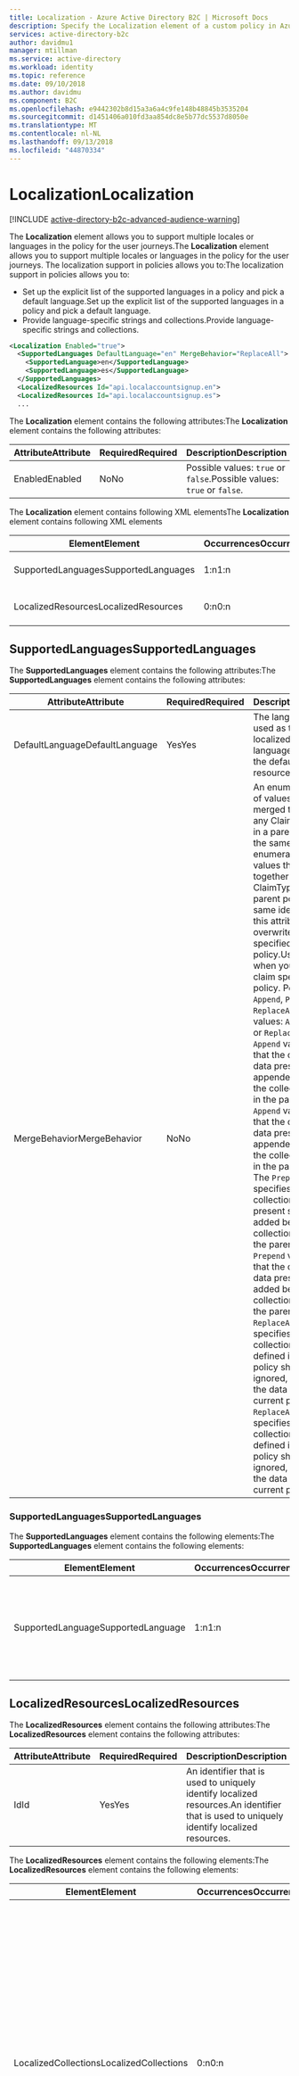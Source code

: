 ```yaml
---
title: Localization - Azure Active Directory B2C | Microsoft Docs
description: Specify the Localization element of a custom policy in Azure Active Directory B2C.
services: active-directory-b2c
author: davidmu1
manager: mtillman
ms.service: active-directory
ms.workload: identity
ms.topic: reference
ms.date: 09/10/2018
ms.author: davidmu
ms.component: B2C
ms.openlocfilehash: e9442302b8d15a3a6a4c9fe148b48845b3535204
ms.sourcegitcommit: d1451406a010fd3aa854dc8e5b77dc5537d8050e
ms.translationtype: MT
ms.contentlocale: nl-NL
ms.lasthandoff: 09/13/2018
ms.locfileid: "44870334"
---
```

# <a name="localization"></a><span data-ttu-id="d968f-103">Localization</span><span class="sxs-lookup"><span data-stu-id="d968f-103">Localization</span></span>

[!INCLUDE [active-directory-b2c-advanced-audience-warning](../../includes/active-directory-b2c-advanced-audience-warning.md)]

<span data-ttu-id="d968f-104">The **Localization** element allows you to support multiple locales or languages in the policy for the user journeys.</span><span class="sxs-lookup"><span data-stu-id="d968f-104">The **Localization** element allows you to support multiple locales or languages in the policy for the user journeys.</span></span> <span data-ttu-id="d968f-105">The localization support in policies allows you to:</span><span class="sxs-lookup"><span data-stu-id="d968f-105">The localization support in policies allows you to:</span></span>

- <span data-ttu-id="d968f-106">Set up the explicit list of the supported languages in a policy and pick a default language.</span><span class="sxs-lookup"><span data-stu-id="d968f-106">Set up the explicit list of the supported languages in a policy and pick a default language.</span></span>
- <span data-ttu-id="d968f-107">Provide language-specific strings and collections.</span><span class="sxs-lookup"><span data-stu-id="d968f-107">Provide language-specific strings and collections.</span></span>

```XML
<Localization Enabled="true">
  <SupportedLanguages DefaultLanguage="en" MergeBehavior="ReplaceAll">
    <SupportedLanguage>en</SupportedLanguage>
    <SupportedLanguage>es</SupportedLanguage>
  </SupportedLanguages>
  <LocalizedResources Id="api.localaccountsignup.en">
  <LocalizedResources Id="api.localaccountsignup.es">
  ...
```

<span data-ttu-id="d968f-108">The **Localization** element contains the following attributes:</span><span class="sxs-lookup"><span data-stu-id="d968f-108">The **Localization** element contains the following attributes:</span></span>

| <span data-ttu-id="d968f-109">Attribute</span><span class="sxs-lookup"><span data-stu-id="d968f-109">Attribute</span></span> | <span data-ttu-id="d968f-110">Required</span><span class="sxs-lookup"><span data-stu-id="d968f-110">Required</span></span> | <span data-ttu-id="d968f-111">Description</span><span class="sxs-lookup"><span data-stu-id="d968f-111">Description</span></span> |
| --------- | -------- | ----------- |
| <span data-ttu-id="d968f-112">Enabled</span><span class="sxs-lookup"><span data-stu-id="d968f-112">Enabled</span></span> | <span data-ttu-id="d968f-113">No</span><span class="sxs-lookup"><span data-stu-id="d968f-113">No</span></span> | <span data-ttu-id="d968f-114">Possible values: `true` or `false`.</span><span class="sxs-lookup"><span data-stu-id="d968f-114">Possible values: `true` or `false`.</span></span> |

<span data-ttu-id="d968f-115">The **Localization** element contains following XML elements</span><span class="sxs-lookup"><span data-stu-id="d968f-115">The **Localization** element contains following XML elements</span></span>

| <span data-ttu-id="d968f-116">Element</span><span class="sxs-lookup"><span data-stu-id="d968f-116">Element</span></span> | <span data-ttu-id="d968f-117">Occurrences</span><span class="sxs-lookup"><span data-stu-id="d968f-117">Occurrences</span></span> | <span data-ttu-id="d968f-118">Description</span><span class="sxs-lookup"><span data-stu-id="d968f-118">Description</span></span> |
| ------- | ----------- | ----------- |
| <span data-ttu-id="d968f-119">SupportedLanguages</span><span class="sxs-lookup"><span data-stu-id="d968f-119">SupportedLanguages</span></span> | <span data-ttu-id="d968f-120">1:n</span><span class="sxs-lookup"><span data-stu-id="d968f-120">1:n</span></span> | <span data-ttu-id="d968f-121">List of supported languages.</span><span class="sxs-lookup"><span data-stu-id="d968f-121">List of supported languages.</span></span> | 
| <span data-ttu-id="d968f-122">LocalizedResources</span><span class="sxs-lookup"><span data-stu-id="d968f-122">LocalizedResources</span></span> | <span data-ttu-id="d968f-123">0:n</span><span class="sxs-lookup"><span data-stu-id="d968f-123">0:n</span></span> | <span data-ttu-id="d968f-124">List of localized resources.</span><span class="sxs-lookup"><span data-stu-id="d968f-124">List of localized resources.</span></span> |

## <a name="supportedlanguages"></a><span data-ttu-id="d968f-125">SupportedLanguages</span><span class="sxs-lookup"><span data-stu-id="d968f-125">SupportedLanguages</span></span>

<span data-ttu-id="d968f-126">The **SupportedLanguages** element contains the following attributes:</span><span class="sxs-lookup"><span data-stu-id="d968f-126">The **SupportedLanguages** element contains the following attributes:</span></span>

| <span data-ttu-id="d968f-127">Attribute</span><span class="sxs-lookup"><span data-stu-id="d968f-127">Attribute</span></span> | <span data-ttu-id="d968f-128">Required</span><span class="sxs-lookup"><span data-stu-id="d968f-128">Required</span></span> | <span data-ttu-id="d968f-129">Description</span><span class="sxs-lookup"><span data-stu-id="d968f-129">Description</span></span> |
| --------- | -------- | ----------- |
| <span data-ttu-id="d968f-130">DefaultLanguage</span><span class="sxs-lookup"><span data-stu-id="d968f-130">DefaultLanguage</span></span> | <span data-ttu-id="d968f-131">Yes</span><span class="sxs-lookup"><span data-stu-id="d968f-131">Yes</span></span> | <span data-ttu-id="d968f-132">The language to be used as the default for localized resources.</span><span class="sxs-lookup"><span data-stu-id="d968f-132">The language to be used as the default for localized resources.</span></span> |
| <span data-ttu-id="d968f-133">MergeBehavior</span><span class="sxs-lookup"><span data-stu-id="d968f-133">MergeBehavior</span></span> | <span data-ttu-id="d968f-134">No</span><span class="sxs-lookup"><span data-stu-id="d968f-134">No</span></span> | <span data-ttu-id="d968f-135">An enumeration values of values that are merged together with any ClaimType present in a parent policy with the same identifier.</span><span class="sxs-lookup"><span data-stu-id="d968f-135">An enumeration values of values that are merged together with any ClaimType present in a parent policy with the same identifier.</span></span> <span data-ttu-id="d968f-136">Use this attribute when you overwrite a claim specified in base policy.</span><span class="sxs-lookup"><span data-stu-id="d968f-136">Use this attribute when you overwrite a claim specified in base policy.</span></span> <span data-ttu-id="d968f-137">Possible values: `Append`, `Prepend`, or `ReplaceAll`.</span><span class="sxs-lookup"><span data-stu-id="d968f-137">Possible values: `Append`, `Prepend`, or `ReplaceAll`.</span></span> <span data-ttu-id="d968f-138">The `Append` value specifies that the collection of data present should be appended to the end of the collection specified in the parent policy.</span><span class="sxs-lookup"><span data-stu-id="d968f-138">The `Append` value specifies that the collection of data present should be appended to the end of the collection specified in the parent policy.</span></span> <span data-ttu-id="d968f-139">The `Prepend` value specifies that the collection of data present should be added before the collection specified in the parent policy.</span><span class="sxs-lookup"><span data-stu-id="d968f-139">The `Prepend` value specifies that the collection of data present should be added before the collection specified in the parent policy.</span></span> <span data-ttu-id="d968f-140">The `ReplaceAll` value specifies that the collection of data defined in the parent policy should be ignored, using instead the data defined in the current policy.</span><span class="sxs-lookup"><span data-stu-id="d968f-140">The `ReplaceAll` value specifies that the collection of data defined in the parent policy should be ignored, using instead the data defined in the current policy.</span></span> |

### <a name="supportedlanguages"></a><span data-ttu-id="d968f-141">SupportedLanguages</span><span class="sxs-lookup"><span data-stu-id="d968f-141">SupportedLanguages</span></span>

<span data-ttu-id="d968f-142">The **SupportedLanguages** element contains the following elements:</span><span class="sxs-lookup"><span data-stu-id="d968f-142">The **SupportedLanguages** element contains the following elements:</span></span>

| <span data-ttu-id="d968f-143">Element</span><span class="sxs-lookup"><span data-stu-id="d968f-143">Element</span></span> | <span data-ttu-id="d968f-144">Occurrences</span><span class="sxs-lookup"><span data-stu-id="d968f-144">Occurrences</span></span> | <span data-ttu-id="d968f-145">Description</span><span class="sxs-lookup"><span data-stu-id="d968f-145">Description</span></span> |
| ------- | ----------- | ----------- |
| <span data-ttu-id="d968f-146">SupportedLanguage</span><span class="sxs-lookup"><span data-stu-id="d968f-146">SupportedLanguage</span></span> | <span data-ttu-id="d968f-147">1:n</span><span class="sxs-lookup"><span data-stu-id="d968f-147">1:n</span></span> | <span data-ttu-id="d968f-148">Displays content that conforms to a language tag per RFC 5646 - Tags for Identifying Languages.</span><span class="sxs-lookup"><span data-stu-id="d968f-148">Displays content that conforms to a language tag per RFC 5646 - Tags for Identifying Languages.</span></span> | 

## <a name="localizedresources"></a><span data-ttu-id="d968f-149">LocalizedResources</span><span class="sxs-lookup"><span data-stu-id="d968f-149">LocalizedResources</span></span>

<span data-ttu-id="d968f-150">The **LocalizedResources** element contains the following attributes:</span><span class="sxs-lookup"><span data-stu-id="d968f-150">The **LocalizedResources** element contains the following attributes:</span></span>

| <span data-ttu-id="d968f-151">Attribute</span><span class="sxs-lookup"><span data-stu-id="d968f-151">Attribute</span></span> | <span data-ttu-id="d968f-152">Required</span><span class="sxs-lookup"><span data-stu-id="d968f-152">Required</span></span> | <span data-ttu-id="d968f-153">Description</span><span class="sxs-lookup"><span data-stu-id="d968f-153">Description</span></span> |
| --------- | -------- | ----------- |
| <span data-ttu-id="d968f-154">Id</span><span class="sxs-lookup"><span data-stu-id="d968f-154">Id</span></span> | <span data-ttu-id="d968f-155">Yes</span><span class="sxs-lookup"><span data-stu-id="d968f-155">Yes</span></span> | <span data-ttu-id="d968f-156">An identifier that is used to uniquely identify localized resources.</span><span class="sxs-lookup"><span data-stu-id="d968f-156">An identifier that is used to uniquely identify localized resources.</span></span> |

<span data-ttu-id="d968f-157">The **LocalizedResources** element contains the following elements:</span><span class="sxs-lookup"><span data-stu-id="d968f-157">The **LocalizedResources** element contains the following elements:</span></span>

| <span data-ttu-id="d968f-158">Element</span><span class="sxs-lookup"><span data-stu-id="d968f-158">Element</span></span> | <span data-ttu-id="d968f-159">Occurrences</span><span class="sxs-lookup"><span data-stu-id="d968f-159">Occurrences</span></span> | <span data-ttu-id="d968f-160">Description</span><span class="sxs-lookup"><span data-stu-id="d968f-160">Description</span></span> |
| ------- | ----------- | ----------- |
| <span data-ttu-id="d968f-161">LocalizedCollections</span><span class="sxs-lookup"><span data-stu-id="d968f-161">LocalizedCollections</span></span> | <span data-ttu-id="d968f-162">0:n</span><span class="sxs-lookup"><span data-stu-id="d968f-162">0:n</span></span> | <span data-ttu-id="d968f-163">Defines entire collections in various cultures.</span><span class="sxs-lookup"><span data-stu-id="d968f-163">Defines entire collections in various cultures.</span></span> <span data-ttu-id="d968f-164">A collection can have different number of items and different strings for various cultures.</span><span class="sxs-lookup"><span data-stu-id="d968f-164">A collection can have different number of items and different strings for various cultures.</span></span> <span data-ttu-id="d968f-165">Examples of collections include the enumerations that appear in claim types.</span><span class="sxs-lookup"><span data-stu-id="d968f-165">Examples of collections include the enumerations that appear in claim types.</span></span> <span data-ttu-id="d968f-166">For example, a country/region list is shown to the user in a drop-down list.</span><span class="sxs-lookup"><span data-stu-id="d968f-166">For example, a country/region list is shown to the user in a drop-down list.</span></span> |
| <span data-ttu-id="d968f-167">LocalizedStrings</span><span class="sxs-lookup"><span data-stu-id="d968f-167">LocalizedStrings</span></span> | <span data-ttu-id="d968f-168">0:n</span><span class="sxs-lookup"><span data-stu-id="d968f-168">0:n</span></span> | <span data-ttu-id="d968f-169">Defines all of the strings, except those strings that appear in collections, in various cultures.</span><span class="sxs-lookup"><span data-stu-id="d968f-169">Defines all of the strings, except those strings that appear in collections, in various cultures.</span></span> |

### <a name="localizedcollections"></a><span data-ttu-id="d968f-170">LocalizedCollections</span><span class="sxs-lookup"><span data-stu-id="d968f-170">LocalizedCollections</span></span>

<span data-ttu-id="d968f-171">The **LocalizedCollections** element contains the following elements:</span><span class="sxs-lookup"><span data-stu-id="d968f-171">The **LocalizedCollections** element contains the following elements:</span></span>

| <span data-ttu-id="d968f-172">Element</span><span class="sxs-lookup"><span data-stu-id="d968f-172">Element</span></span> | <span data-ttu-id="d968f-173">Occurrences</span><span class="sxs-lookup"><span data-stu-id="d968f-173">Occurrences</span></span> | <span data-ttu-id="d968f-174">Description</span><span class="sxs-lookup"><span data-stu-id="d968f-174">Description</span></span> |
| ------- | ----------- | ----------- |
| <span data-ttu-id="d968f-175">LocalizedCollection</span><span class="sxs-lookup"><span data-stu-id="d968f-175">LocalizedCollection</span></span> | <span data-ttu-id="d968f-176">1:n</span><span class="sxs-lookup"><span data-stu-id="d968f-176">1:n</span></span> | <span data-ttu-id="d968f-177">List of supported languages.</span><span class="sxs-lookup"><span data-stu-id="d968f-177">List of supported languages.</span></span> |

#### <a name="localizedcollection"></a><span data-ttu-id="d968f-178">LocalizedCollection</span><span class="sxs-lookup"><span data-stu-id="d968f-178">LocalizedCollection</span></span>

<span data-ttu-id="d968f-179">The **LocalizedCollection** element contains the following attributes:</span><span class="sxs-lookup"><span data-stu-id="d968f-179">The **LocalizedCollection** element contains the following attributes:</span></span>

| <span data-ttu-id="d968f-180">Attribute</span><span class="sxs-lookup"><span data-stu-id="d968f-180">Attribute</span></span> | <span data-ttu-id="d968f-181">Required</span><span class="sxs-lookup"><span data-stu-id="d968f-181">Required</span></span> | <span data-ttu-id="d968f-182">Description</span><span class="sxs-lookup"><span data-stu-id="d968f-182">Description</span></span> |
| --------- | -------- | ----------- |
| <span data-ttu-id="d968f-183">ElementType</span><span class="sxs-lookup"><span data-stu-id="d968f-183">ElementType</span></span> | <span data-ttu-id="d968f-184">Yes</span><span class="sxs-lookup"><span data-stu-id="d968f-184">Yes</span></span> | <span data-ttu-id="d968f-185">References a ClaimType element or a user interface element in the policy file.</span><span class="sxs-lookup"><span data-stu-id="d968f-185">References a ClaimType element or a user interface element in the policy file.</span></span> |
| <span data-ttu-id="d968f-186">ElementId</span><span class="sxs-lookup"><span data-stu-id="d968f-186">ElementId</span></span> | <span data-ttu-id="d968f-187">Yes</span><span class="sxs-lookup"><span data-stu-id="d968f-187">Yes</span></span> | <span data-ttu-id="d968f-188">A string that contains a reference to a claim type already defined in the ClaimsSchema section that is used if **ElementType** is set to a ClaimType.</span><span class="sxs-lookup"><span data-stu-id="d968f-188">A string that contains a reference to a claim type already defined in the ClaimsSchema section that is used if **ElementType** is set to a ClaimType.</span></span> |
| <span data-ttu-id="d968f-189">TargetCollection</span><span class="sxs-lookup"><span data-stu-id="d968f-189">TargetCollection</span></span> | <span data-ttu-id="d968f-190">Yes</span><span class="sxs-lookup"><span data-stu-id="d968f-190">Yes</span></span> | <span data-ttu-id="d968f-191">The target collection.</span><span class="sxs-lookup"><span data-stu-id="d968f-191">The target collection.</span></span> |

<span data-ttu-id="d968f-192">The **LocalizedCollection** element contains the following elements:</span><span class="sxs-lookup"><span data-stu-id="d968f-192">The **LocalizedCollection** element contains the following elements:</span></span>

| <span data-ttu-id="d968f-193">Element</span><span class="sxs-lookup"><span data-stu-id="d968f-193">Element</span></span> | <span data-ttu-id="d968f-194">Occurrences</span><span class="sxs-lookup"><span data-stu-id="d968f-194">Occurrences</span></span> | <span data-ttu-id="d968f-195">Description</span><span class="sxs-lookup"><span data-stu-id="d968f-195">Description</span></span> |
| ------- | ----------- | ----------- |
| <span data-ttu-id="d968f-196">Item</span><span class="sxs-lookup"><span data-stu-id="d968f-196">Item</span></span> | <span data-ttu-id="d968f-197">0:n</span><span class="sxs-lookup"><span data-stu-id="d968f-197">0:n</span></span> | <span data-ttu-id="d968f-198">Defines an available option for the user to select for a claim in the user interface, such as a value in a dropdown.</span><span class="sxs-lookup"><span data-stu-id="d968f-198">Defines an available option for the user to select for a claim in the user interface, such as a value in a dropdown.</span></span> |

<span data-ttu-id="d968f-199">The **Item** element contains the following attributes:</span><span class="sxs-lookup"><span data-stu-id="d968f-199">The **Item** element contains the following attributes:</span></span>

| <span data-ttu-id="d968f-200">Attribute</span><span class="sxs-lookup"><span data-stu-id="d968f-200">Attribute</span></span> | <span data-ttu-id="d968f-201">Required</span><span class="sxs-lookup"><span data-stu-id="d968f-201">Required</span></span> | <span data-ttu-id="d968f-202">Description</span><span class="sxs-lookup"><span data-stu-id="d968f-202">Description</span></span> |
| --------- | -------- | ----------- |
| <span data-ttu-id="d968f-203">Text</span><span class="sxs-lookup"><span data-stu-id="d968f-203">Text</span></span> | <span data-ttu-id="d968f-204">Yes</span><span class="sxs-lookup"><span data-stu-id="d968f-204">Yes</span></span> | <span data-ttu-id="d968f-205">The user-friendly display string that should be shown to the user in the user interface for this option.</span><span class="sxs-lookup"><span data-stu-id="d968f-205">The user-friendly display string that should be shown to the user in the user interface for this option.</span></span> |
| <span data-ttu-id="d968f-206">Value</span><span class="sxs-lookup"><span data-stu-id="d968f-206">Value</span></span> | <span data-ttu-id="d968f-207">Yes</span><span class="sxs-lookup"><span data-stu-id="d968f-207">Yes</span></span> | <span data-ttu-id="d968f-208">The string claim value associated with selecting this option.</span><span class="sxs-lookup"><span data-stu-id="d968f-208">The string claim value associated with selecting this option.</span></span> |

<span data-ttu-id="d968f-209">The following example shows the use of the **LocalizedCollections** element.</span><span class="sxs-lookup"><span data-stu-id="d968f-209">The following example shows the use of the **LocalizedCollections** element.</span></span> <span data-ttu-id="d968f-210">It contains two **LocalizedCollection** elements, one for English and another one for Spanish.</span><span class="sxs-lookup"><span data-stu-id="d968f-210">It contains two **LocalizedCollection** elements, one for English and another one for Spanish.</span></span> <span data-ttu-id="d968f-211">Both set the **Restriction** collection of the claim `Gender` with a list of items for English and Spanish.</span><span class="sxs-lookup"><span data-stu-id="d968f-211">Both set the **Restriction** collection of the claim `Gender` with a list of items for English and Spanish.</span></span>

```XML
<LocalizedResources Id="api.selfasserted.en">
 <LocalizedCollections>
   <LocalizedCollection ElementType="ClaimType" ElementId="Gender" TargetCollection="Restriction">
      <Item Text="Female" Value="F" />
      <Item Text="Male" Value="M" />
    </LocalizedCollection>
</LocalizedCollections>

<LocalizedResources Id="api.selfasserted.es">
 <LocalizedCollections>
   <LocalizedCollection ElementType="ClaimType" ElementId="Gender" TargetCollection="Restriction">
      <Item Text="Femenino" Value="F" />
      <Item Text="Masculino" Value="M" />
    </LocalizedCollection>
</LocalizedCollections>

```

### <a name="localizedstrings"></a><span data-ttu-id="d968f-212">LocalizedStrings</span><span class="sxs-lookup"><span data-stu-id="d968f-212">LocalizedStrings</span></span>

<span data-ttu-id="d968f-213">The **LocalizedStrings** element contains the following elements:</span><span class="sxs-lookup"><span data-stu-id="d968f-213">The **LocalizedStrings** element contains the following elements:</span></span>

| <span data-ttu-id="d968f-214">Element</span><span class="sxs-lookup"><span data-stu-id="d968f-214">Element</span></span> | <span data-ttu-id="d968f-215">Occurrences</span><span class="sxs-lookup"><span data-stu-id="d968f-215">Occurrences</span></span> | <span data-ttu-id="d968f-216">Description</span><span class="sxs-lookup"><span data-stu-id="d968f-216">Description</span></span> |
| ------- | ----------- | ----------- |
| <span data-ttu-id="d968f-217">LocalizedString</span><span class="sxs-lookup"><span data-stu-id="d968f-217">LocalizedString</span></span> | <span data-ttu-id="d968f-218">1:n</span><span class="sxs-lookup"><span data-stu-id="d968f-218">1:n</span></span> | <span data-ttu-id="d968f-219">A localized string.</span><span class="sxs-lookup"><span data-stu-id="d968f-219">A localized string.</span></span> |

<span data-ttu-id="d968f-220">The **LocalizedString** element contains the following attributes:</span><span class="sxs-lookup"><span data-stu-id="d968f-220">The **LocalizedString** element contains the following attributes:</span></span>

| <span data-ttu-id="d968f-221">Attribute</span><span class="sxs-lookup"><span data-stu-id="d968f-221">Attribute</span></span> | <span data-ttu-id="d968f-222">Required</span><span class="sxs-lookup"><span data-stu-id="d968f-222">Required</span></span> | <span data-ttu-id="d968f-223">Description</span><span class="sxs-lookup"><span data-stu-id="d968f-223">Description</span></span> |
| --------- | -------- | ----------- |
| <span data-ttu-id="d968f-224">ElementType</span><span class="sxs-lookup"><span data-stu-id="d968f-224">ElementType</span></span> | <span data-ttu-id="d968f-225">Yes</span><span class="sxs-lookup"><span data-stu-id="d968f-225">Yes</span></span> | <span data-ttu-id="d968f-226">A reference to a claim type element or a user interface element in the policy.</span><span class="sxs-lookup"><span data-stu-id="d968f-226">A reference to a claim type element or a user interface element in the policy.</span></span> <span data-ttu-id="d968f-227">Possible values: `ClaimType`, `UxElement`, `ErrorMessage`, `Predicate`, or  .</span><span class="sxs-lookup"><span data-stu-id="d968f-227">Possible values: `ClaimType`, `UxElement`, `ErrorMessage`, `Predicate`, or  .</span></span> <span data-ttu-id="d968f-228">The `ClaimType` value is used to localize one of the claim attributes, as specified in the StringId.</span><span class="sxs-lookup"><span data-stu-id="d968f-228">The `ClaimType` value is used to localize one of the claim attributes, as specified in the StringId.</span></span> <span data-ttu-id="d968f-229">The `UxElement` value is used to localize one of the user interface elements as specified in the StringId.</span><span class="sxs-lookup"><span data-stu-id="d968f-229">The `UxElement` value is used to localize one of the user interface elements as specified in the StringId.</span></span> <span data-ttu-id="d968f-230">The `ErrorMessage` value is used to localize one of the system error messages as specified in the StringId.</span><span class="sxs-lookup"><span data-stu-id="d968f-230">The `ErrorMessage` value is used to localize one of the system error messages as specified in the StringId.</span></span> <span data-ttu-id="d968f-231">The `Predicate` value is used to localize one of the [Predicate](predicates.md) error messages, as specified in the StringId.</span><span class="sxs-lookup"><span data-stu-id="d968f-231">The `Predicate` value is used to localize one of the [Predicate](predicates.md) error messages, as specified in the StringId.</span></span> <span data-ttu-id="d968f-232">The `InputValidation` value is used to localize one of the [PredicateValidation](predicates.md) group error messages as specified in the StringId.</span><span class="sxs-lookup"><span data-stu-id="d968f-232">The `InputValidation` value is used to localize one of the [PredicateValidation](predicates.md) group error messages as specified in the StringId.</span></span> |
| <span data-ttu-id="d968f-233">ElementId</span><span class="sxs-lookup"><span data-stu-id="d968f-233">ElementId</span></span> | <span data-ttu-id="d968f-234">Yes</span><span class="sxs-lookup"><span data-stu-id="d968f-234">Yes</span></span> | <span data-ttu-id="d968f-235">If **ElementType** is set to `ClaimType`, `Predicate`, or `InputValidation`, this element contains a reference to a claim type already defined in the ClaimsSchema section.</span><span class="sxs-lookup"><span data-stu-id="d968f-235">If **ElementType** is set to `ClaimType`, `Predicate`, or `InputValidation`, this element contains a reference to a claim type already defined in the ClaimsSchema section.</span></span> | 
| <span data-ttu-id="d968f-236">StringId</span><span class="sxs-lookup"><span data-stu-id="d968f-236">StringId</span></span> | <span data-ttu-id="d968f-237">Yes</span><span class="sxs-lookup"><span data-stu-id="d968f-237">Yes</span></span> | <span data-ttu-id="d968f-238">If **ElementType** is set to `ClaimType`, this element contains a reference to an attribute of a claim type.</span><span class="sxs-lookup"><span data-stu-id="d968f-238">If **ElementType** is set to `ClaimType`, this element contains a reference to an attribute of a claim type.</span></span> <span data-ttu-id="d968f-239">Possible values: `DisplayName`, `AdminHelpText`, or `PatternHelpText`.</span><span class="sxs-lookup"><span data-stu-id="d968f-239">Possible values: `DisplayName`, `AdminHelpText`, or `PatternHelpText`.</span></span> <span data-ttu-id="d968f-240">The `DisplayName` value is used to set the claim display name.</span><span class="sxs-lookup"><span data-stu-id="d968f-240">The `DisplayName` value is used to set the claim display name.</span></span> <span data-ttu-id="d968f-241">The `AdminHelpText` value is used to set the help text name of the claim user.</span><span class="sxs-lookup"><span data-stu-id="d968f-241">The `AdminHelpText` value is used to set the help text name of the claim user.</span></span> <span data-ttu-id="d968f-242">The `PatternHelpText` value is used to set the claim pattern help text.</span><span class="sxs-lookup"><span data-stu-id="d968f-242">The `PatternHelpText` value is used to set the claim pattern help text.</span></span> <span data-ttu-id="d968f-243">If **ElementType** is set to `UxElement`, this element contains a reference to an attribute of a user interface element.</span><span class="sxs-lookup"><span data-stu-id="d968f-243">If **ElementType** is set to `UxElement`, this element contains a reference to an attribute of a user interface element.</span></span> <span data-ttu-id="d968f-244">If **ElementType** is set to `ErrorMessage`, this element specifies the identifier of an error message.</span><span class="sxs-lookup"><span data-stu-id="d968f-244">If **ElementType** is set to `ErrorMessage`, this element specifies the identifier of an error message.</span></span> <span data-ttu-id="d968f-245">See [Localization string IDs](localization-string-ids.md) for a complete list of the `UxElement` identifiers.</span><span class="sxs-lookup"><span data-stu-id="d968f-245">See [Localization string IDs](localization-string-ids.md) for a complete list of the `UxElement` identifiers.</span></span>|


<span data-ttu-id="d968f-246">The following example shows a localized sign-up page.</span><span class="sxs-lookup"><span data-stu-id="d968f-246">The following example shows a localized sign-up page.</span></span> <span data-ttu-id="d968f-247">The first three **LocalizedString** values set the claim attribute.</span><span class="sxs-lookup"><span data-stu-id="d968f-247">The first three **LocalizedString** values set the claim attribute.</span></span> <span data-ttu-id="d968f-248">The third changes the value of the continue button.</span><span class="sxs-lookup"><span data-stu-id="d968f-248">The third changes the value of the continue button.</span></span> <span data-ttu-id="d968f-249">The last one changes the error message.</span><span class="sxs-lookup"><span data-stu-id="d968f-249">The last one changes the error message.</span></span>

```XML
<LocalizedResources Id="api.selfasserted.en">
  <LocalizedStrings>
    <LocalizedString ElementType="ClaimType" ElementId="email" StringId="DisplayName">Email</LocalizedString>
    <LocalizedString ElementType="ClaimType" ElementId="email" StringId="UserHelpText">Please enter your email</LocalizedString>
    <LocalizedString ElementType="ClaimType" ElementId="email" StringId="PatternHelpText">Please enter a valid email address</LocalizedString>
    <LocalizedString ElementType="UxElement" StringId="button_continue">Create new account</LocalizedString>
   <LocalizedString ElementType="ErrorMessage" StringId="UserMessageIfClaimsPrincipalAlreadyExists">The account you are trying to create already exists, please sign-in.</LocalizedString>
  </LocalizedStrings>
</LocalizedResources>
```

<span data-ttu-id="d968f-250">The following example shows a localized the **UserHelpText** of **Predicate** with Id `IsLengthBetween8And64`.</span><span class="sxs-lookup"><span data-stu-id="d968f-250">The following example shows a localized the **UserHelpText** of **Predicate** with Id `IsLengthBetween8And64`.</span></span> <span data-ttu-id="d968f-251">And a localized **UserHelpText** of **PredicateGroup** with Id `CharacterClasses` of **PredicateValidation** with Id `StrongPassword`.</span><span class="sxs-lookup"><span data-stu-id="d968f-251">And a localized **UserHelpText** of **PredicateGroup** with Id `CharacterClasses` of **PredicateValidation** with Id `StrongPassword`.</span></span>

```XML
<PredicateValidation Id="StrongPassword">
  <PredicateGroups>
    ...
    <PredicateGroup Id="CharacterClasses">
    ...
    </PredicateGroup>
  </PredicateGroups>
</PredicateValidation>

...

<Predicate Id="IsLengthBetween8And64" Method="IsLengthRange">
  ...
</Predicate>
...


<LocalizedString ElementType="InputValidation" ElementId="StrongPassword" StringId="CharacterClasses">The password must have at least 3 of the following:</LocalizedString>

<LocalizedString ElementType="Predicate" ElementId="IsLengthBetween8And64" StringId="HelpText">The password must be between 8 and 64 characters.</LocalizedString>              
```

## <a name="set-up-localization"></a><span data-ttu-id="d968f-252">Set up localization</span><span class="sxs-lookup"><span data-stu-id="d968f-252">Set up localization</span></span>

<span data-ttu-id="d968f-253">This article shows you how to support multiple locales or languages in the policy for user journeys.</span><span class="sxs-lookup"><span data-stu-id="d968f-253">This article shows you how to support multiple locales or languages in the policy for user journeys.</span></span> <span data-ttu-id="d968f-254">Localization requires three steps: set-up the explicit list of the supported languages, provide language-specific strings and collections, and edit the ContentDefinition for the page.</span><span class="sxs-lookup"><span data-stu-id="d968f-254">Localization requires three steps: set-up the explicit list of the supported languages, provide language-specific strings and collections, and edit the ContentDefinition for the page.</span></span>

### <a name="set-up-the-explicit-list-of-supported-languages"></a><span data-ttu-id="d968f-255">Set up the explicit list of supported languages</span><span class="sxs-lookup"><span data-stu-id="d968f-255">Set up the explicit list of supported languages</span></span>

<span data-ttu-id="d968f-256">Under the **BuildingBlocks** element, add the **Localization** element with the list of supported languages.</span><span class="sxs-lookup"><span data-stu-id="d968f-256">Under the **BuildingBlocks** element, add the **Localization** element with the list of supported languages.</span></span> <span data-ttu-id="d968f-257">The following example shows how to define the localization support for both English (default) and Spanish:</span><span class="sxs-lookup"><span data-stu-id="d968f-257">The following example shows how to define the localization support for both English (default) and Spanish:</span></span>

```XML
<Localization Enabled="true">
  <SupportedLanguages DefaultLanguage="en" MergeBehavior="ReplaceAll">
    <SupportedLanguage>en</SupportedLanguage>
    <SupportedLanguage>es</SupportedLanguage>
  </SupportedLanguages>
</Localization>
```

### <a name="provide-language-specific-strings-and-collections"></a><span data-ttu-id="d968f-258">Provide language-specific strings and collections</span><span class="sxs-lookup"><span data-stu-id="d968f-258">Provide language-specific strings and collections</span></span> 

<span data-ttu-id="d968f-259">Add **LocalizedResources** elements inside the **Localization** element after the close of the **SupportedLanguages** element.</span><span class="sxs-lookup"><span data-stu-id="d968f-259">Add **LocalizedResources** elements inside the **Localization** element after the close of the **SupportedLanguages** element.</span></span> <span data-ttu-id="d968f-260">You add **LocalizedResources** elements for each page (content definition) and any language you want to support.</span><span class="sxs-lookup"><span data-stu-id="d968f-260">You add **LocalizedResources** elements for each page (content definition) and any language you want to support.</span></span> <span data-ttu-id="d968f-261">To customize the unified sign-up or sign-in page, sign-up and multi-factor authentication (MFA) pages for English, Spanish, and France, you add the following **LocalizedResources** elements.</span><span class="sxs-lookup"><span data-stu-id="d968f-261">To customize the unified sign-up or sign-in page, sign-up and multi-factor authentication (MFA) pages for English, Spanish, and France, you add the following **LocalizedResources** elements.</span></span>  
- <span data-ttu-id="d968f-262">Unified sign-up or sign-in page, English `<LocalizedResources Id="api.signuporsignin.en">`</span><span class="sxs-lookup"><span data-stu-id="d968f-262">Unified sign-up or sign-in page, English `<LocalizedResources Id="api.signuporsignin.en">`</span></span>
- <span data-ttu-id="d968f-263">Unified sign-up or sign-in page, Spanish `<LocalizedResources Id="api.signuporsignin.es">`</span><span class="sxs-lookup"><span data-stu-id="d968f-263">Unified sign-up or sign-in page, Spanish `<LocalizedResources Id="api.signuporsignin.es">`</span></span>
- <span data-ttu-id="d968f-264">Unified sign-up or sign-in page, France `<LocalizedResources Id="api.signuporsignin.fr">`</span><span class="sxs-lookup"><span data-stu-id="d968f-264">Unified sign-up or sign-in page, France `<LocalizedResources Id="api.signuporsignin.fr">`</span></span> 
- <span data-ttu-id="d968f-265">Sign-Up, English `<LocalizedResources Id="api.localaccountsignup.en">`</span><span class="sxs-lookup"><span data-stu-id="d968f-265">Sign-Up, English `<LocalizedResources Id="api.localaccountsignup.en">`</span></span>
- <span data-ttu-id="d968f-266">Sign-Up, Spanish `<LocalizedResources Id="api.localaccountsignup.es">`</span><span class="sxs-lookup"><span data-stu-id="d968f-266">Sign-Up, Spanish `<LocalizedResources Id="api.localaccountsignup.es">`</span></span>
- <span data-ttu-id="d968f-267">Sign-Up, France `<LocalizedResources Id="api.localaccountsignup.fr">`</span><span class="sxs-lookup"><span data-stu-id="d968f-267">Sign-Up, France `<LocalizedResources Id="api.localaccountsignup.fr">`</span></span>
- <span data-ttu-id="d968f-268">MFA, English `<LocalizedResources Id="api.phonefactor.en">`</span><span class="sxs-lookup"><span data-stu-id="d968f-268">MFA, English `<LocalizedResources Id="api.phonefactor.en">`</span></span>
- <span data-ttu-id="d968f-269">MFA, Spanish `<LocalizedResources Id="api.phonefactor.es">`</span><span class="sxs-lookup"><span data-stu-id="d968f-269">MFA, Spanish `<LocalizedResources Id="api.phonefactor.es">`</span></span>
- <span data-ttu-id="d968f-270">MFA, France `<LocalizedResources Id="api.phonefactor.fr">`</span><span class="sxs-lookup"><span data-stu-id="d968f-270">MFA, France `<LocalizedResources Id="api.phonefactor.fr">`</span></span>

<span data-ttu-id="d968f-271">Each **LocalizedResources** element contains all of the required  **LocalizedStrings** elements with multiple **LocalizedString** elements and **LocalizedCollections** elements with multiple **LocalizedCollection** elements.</span><span class="sxs-lookup"><span data-stu-id="d968f-271">Each **LocalizedResources** element contains all of the required  **LocalizedStrings** elements with multiple **LocalizedString** elements and **LocalizedCollections** elements with multiple **LocalizedCollection** elements.</span></span>  <span data-ttu-id="d968f-272">The following example adds the sign-up page English localization:</span><span class="sxs-lookup"><span data-stu-id="d968f-272">The following example adds the sign-up page English localization:</span></span> 

<span data-ttu-id="d968f-273">Note: This example makes a reference to `Gender` and `City` claim types.</span><span class="sxs-lookup"><span data-stu-id="d968f-273">Note: This example makes a reference to `Gender` and `City` claim types.</span></span> <span data-ttu-id="d968f-274">To use this example, make sure you define those claims.</span><span class="sxs-lookup"><span data-stu-id="d968f-274">To use this example, make sure you define those claims.</span></span> <span data-ttu-id="d968f-275">For more information, see [ClaimsSchema](claimsschema.md).</span><span class="sxs-lookup"><span data-stu-id="d968f-275">For more information, see [ClaimsSchema](claimsschema.md).</span></span>

```XML
<LocalizedResources Id="api.localaccountsignup.en">

 <LocalizedCollections>
   <LocalizedCollection ElementType="ClaimType" ElementId="Gender" TargetCollection="Restriction">
      <Item Text="Female" Value="F" />
      <Item Text="Male" Value="M" />
    </LocalizedCollection>
   <LocalizedCollection ElementType="ClaimType" ElementId="City" TargetCollection="Restriction">
      <Item Text="New York" Value="NY" />
      <Item Text="Paris" Value="Paris" />
      <Item Text="London" Value="London" />
    </LocalizedCollection>
  </LocalizedCollections>

  <LocalizedStrings>
    <LocalizedString ElementType="ClaimType" ElementId="email" StringId="DisplayName">Email</LocalizedString>
    <LocalizedString ElementType="ClaimType" ElementId="email" StringId="UserHelpText">Please enter your email</LocalizedString>
    <LocalizedString ElementType="ClaimType" ElementId="email" StringId="PatternHelpText">Please enter a valid email address</LocalizedString>
    <LocalizedString ElementType="UxElement" StringId="button_continue">Create new account</LocalizedString>
   <LocalizedString ElementType="ErrorMessage" StringId="UserMessageIfClaimsPrincipalAlreadyExists">The account you are trying to create already exists, please sign-in.</LocalizedString>
  </LocalizedStrings>
</LocalizedResources>
```

<span data-ttu-id="d968f-276">The sign-up page localization for Spanish.</span><span class="sxs-lookup"><span data-stu-id="d968f-276">The sign-up page localization for Spanish.</span></span>

```XML
<LocalizedResources Id="api.localaccountsignup.es">

 <LocalizedCollections>
   <LocalizedCollection ElementType="ClaimType" ElementId="Gender" TargetCollection="Restriction">
      <Item Text="Femenino" Value="F" />
      <Item Text="Masculino" Value="M" />
    </LocalizedCollection>
   <LocalizedCollection ElementType="ClaimType" ElementId="City" TargetCollection="Restriction">
      <Item Text="Nueva York" Value="NY" />
      <Item Text="París" Value="Paris" />
      <Item Text="Londres" Value="London" />
    </LocalizedCollection>
  </LocalizedCollections>

  <LocalizedStrings>
    <LocalizedString ElementType="ClaimType" ElementId="email" StringId="DisplayName">Dirección de correo electrónico</LocalizedString>
    <LocalizedString ElementType="ClaimType" ElementId="email" StringId="UserHelpText">Dirección de correo electrónico que puede usarse para ponerse en contacto con usted.</LocalizedString>
    <LocalizedString ElementType="ClaimType" ElementId="email" StringId="PatternHelpText">Introduzca una dirección de correo electrónico.</LocalizedString>
    <LocalizedString ElementType="UxElement" StringId="button_continue">Crear</LocalizedString>
   <LocalizedString ElementType="ErrorMessage" StringId="UserMessageIfClaimsPrincipalAlreadyExists">Ya existe un usuario con el id. especificado. Elija otro diferente.</LocalizedString>
  </LocalizedStrings>
</LocalizedResources>
```

### <a name="edit-the-contentdefinition-for-the-page"></a><span data-ttu-id="d968f-277">Edit the ContentDefinition for the page</span><span class="sxs-lookup"><span data-stu-id="d968f-277">Edit the ContentDefinition for the page</span></span> 

<span data-ttu-id="d968f-278">For each page that you want to localize, specify the language codes to look for in the **ContentDefinition**.</span><span class="sxs-lookup"><span data-stu-id="d968f-278">For each page that you want to localize, specify the language codes to look for in the **ContentDefinition**.</span></span>

<span data-ttu-id="d968f-279">In the following example, English (en) and Spanish (es) custom strings are added to the sign-up page.</span><span class="sxs-lookup"><span data-stu-id="d968f-279">In the following example, English (en) and Spanish (es) custom strings are added to the sign-up page.</span></span> <span data-ttu-id="d968f-280">The **LocalizedResourcesReferenceId** for each **LocalizedResourcesReference** is the same as their locale, but you could use any string as the identifier.</span><span class="sxs-lookup"><span data-stu-id="d968f-280">The **LocalizedResourcesReferenceId** for each **LocalizedResourcesReference** is the same as their locale, but you could use any string as the identifier.</span></span> <span data-ttu-id="d968f-281">For each language and page combination, you point to the  corresponding **LocalizedResources** you previously created.</span><span class="sxs-lookup"><span data-stu-id="d968f-281">For each language and page combination, you point to the  corresponding **LocalizedResources** you previously created.</span></span>

```XML
<ContentDefinition Id="api.localaccountsignup">
...
  <LocalizedResourcesReferences MergeBehavior="Prepend">
    <LocalizedResourcesReference Language="en" LocalizedResourcesReferenceId="api.localaccountsignup.en" />
    <LocalizedResourcesReference Language="es" LocalizedResourcesReferenceId="api.localaccountsignup.es" />
  </LocalizedResourcesReferences>
</ContentDefinition>
```

<span data-ttu-id="d968f-282">The following example shows the final XML:</span><span class="sxs-lookup"><span data-stu-id="d968f-282">The following example shows the final XML:</span></span>

```XML
<BuildingBlocks>
  <ContentDefinitions>
    <ContentDefinition Id="api.localaccountsignup">
      <!-- Other content definitions elements... -->
      <LocalizedResourcesReferences MergeBehavior="Prepend">
         <LocalizedResourcesReference Language="en" LocalizedResourcesReferenceId="api.localaccountsignup.en" />
         <LocalizedResourcesReference Language="es" LocalizedResourcesReferenceId="api.localaccountsignup.es" />
      </LocalizedResourcesReferences>
    </ContentDefinition>
    <!-- More content definitions... -->
  </ContentDefinitions>

  <Localization Enabled="true">

    <SupportedLanguages DefaultLanguage="en" MergeBehavior="ReplaceAll">
      <SupportedLanguage>en</SupportedLanguage>
      <SupportedLanguage>es</SupportedLanguage>
      <!-- More supported language... -->
    </SupportedLanguages>

    <LocalizedResources Id="api.localaccountsignup.en">
      <LocalizedCollections>
        <LocalizedCollection ElementType="ClaimType" ElementId="Gender" TargetCollection="Restriction">
          <Item Text="Female" Value="F" />
          <Item Text="Male" Value="M" />
          <!-- More items... -->
        </LocalizedCollection>
        <LocalizedCollection ElementType="ClaimType" ElementId="City" TargetCollection="Restriction">
          <Item Text="New York" Value="NY" />
          <Item Text="Paris" Value="Paris" />
          <Item Text="London" Value="London" />
        </LocalizedCollection>
        <!-- More localized collections... -->
      </LocalizedCollections>
      <LocalizedStrings>
        <LocalizedString ElementType="ClaimType" ElementId="email" StringId="DisplayName">Email</LocalizedString>
      <LocalizedString ElementType="ClaimType" ElementId="email" StringId="UserHelpText">Please enter your email</LocalizedString>
        <LocalizedString ElementType="ClaimType" ElementId="email" StringId="PatternHelpText">Please enter a valid email address</LocalizedString>
        <LocalizedString ElementType="UxElement" StringId="button_continue">Create new account</LocalizedString>
       <LocalizedString ElementType="ErrorMessage" StringId="UserMessageIfClaimsPrincipalAlreadyExists">The account you are trying to create already exists, please sign-in.</LocalizedString>
        <!-- More localized strings... -->
      </LocalizedStrings>
    </LocalizedResources>

    <LocalizedResources Id="api.localaccountsignup.es">
      <LocalizedCollections>
       <LocalizedCollection ElementType="ClaimType" ElementId="Gender" TargetCollection="Restriction">
          <Item Text="Femenino" Value="F" />
          <Item Text="Masculino" Value="M" />
        </LocalizedCollection>
        <LocalizedCollection ElementType="ClaimType" ElementId="City" TargetCollection="Restriction">
          <Item Text="Nueva York" Value="NY" />
          <Item Text="París" Value="Paris" />
          <Item Text="Londres" Value="London" />
        </LocalizedCollection>
      </LocalizedCollections>
      <LocalizedStrings>
        <LocalizedString ElementType="ClaimType" ElementId="email" StringId="DisplayName">Dirección de correo electrónico</LocalizedString>
        <LocalizedString ElementType="ClaimType" ElementId="email" StringId="UserHelpText">Dirección de correo electrónico que puede usarse para ponerse en contacto con usted.</LocalizedString>
        <LocalizedString ElementType="ClaimType" ElementId="email" StringId="PatternHelpText">Introduzca una dirección de correo electrónico.</LocalizedString>
        <LocalizedString ElementType="UxElement" StringId="button_continue">Crear</LocalizedString>
      <LocalizedString ElementType="ErrorMessage" StringId="UserMessageIfClaimsPrincipalAlreadyExists">Ya existe un usuario con el id. especificado. Elija otro diferente.</LocalizedString>
      </LocalizedStrings>
    </LocalizedResources>
    <!-- More localized resources... -->
  </Localization>
</BuildingBlocks>
```




